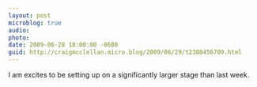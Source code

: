 ```yaml
---
layout: post
microblog: true
audio: 
photo: 
date: 2009-06-28 18:00:00 -0600
guid: http://craigmcclellan.micro.blog/2009/06/29/t2388456709.html
---
```

I am excites to be setting up on a significantly larger stage than last week.
